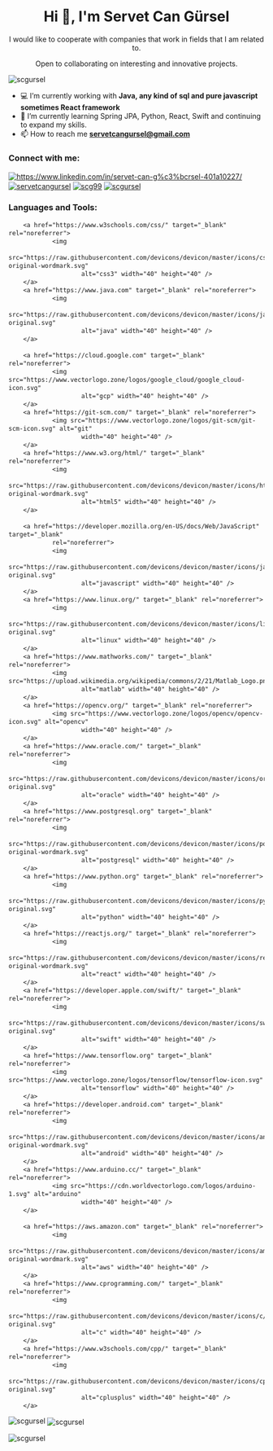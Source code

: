 <h1 align="center">Hi 👋, I'm Servet Can Gürsel</h1>
<p align="center">I would like to cooperate with companies that work in fields that I am related to.</p>
<p align="center">Open to collaborating on interesting and innovative projects. </p>

<p align="left"> <img src="https://komarev.com/ghpvc/?username=scgursel&label=Profile%20views&color=0e75b6&style=flat" alt="scgursel" /> </p>

- 💻 I’m currently working with  **Java, any kind of sql and pure javascript sometimes React framework**
- 🌱 I’m currently learning  Spring JPA, Python, React, Swift and continuing to expand my skills.
- 📫 How to reach me **servetcangursel@gmail.com**

<h3 align="left">Connect with me:</h3>
<p align="left">
<a href="https://linkedin.com/in/https://www.linkedin.com/in/servet-can-g%c3%bcrsel-401a10227/" target="blank"><img align="center" src="https://raw.githubusercontent.com/rahuldkjain/github-profile-readme-generator/master/src/images/icons/Social/linked-in-alt.svg" alt="https://www.linkedin.com/in/servet-can-g%c3%bcrsel-401a10227/" height="30" width="40" /></a>
<a href="https://instagram.com/servetcangursel" target="blank"><img align="center" src="https://raw.githubusercontent.com/rahuldkjain/github-profile-readme-generator/master/src/images/icons/Social/instagram.svg" alt="servetcangursel" height="30" width="40" /></a>
<a href="https://www.hackerrank.com/scg99" target="blank"><img align="center" src="https://raw.githubusercontent.com/rahuldkjain/github-profile-readme-generator/master/src/images/icons/Social/hackerrank.svg" alt="scg99" height="30" width="40" /></a>
<a href="https://www.leetcode.com/scgursel" target="blank"><img align="center" src="https://raw.githubusercontent.com/rahuldkjain/github-profile-readme-generator/master/src/images/icons/Social/leet-code.svg" alt="scgursel" height="30" width="40" /></a>
</p>

<h3 align="left">Languages and Tools:</h3>
<p align="left">

        <a href="https://www.w3schools.com/css/" target="_blank" rel="noreferrer">
                <img
                        src="https://raw.githubusercontent.com/devicons/devicon/master/icons/css3/css3-original-wordmark.svg"
                        alt="css3" width="40" height="40" />
        </a>
        <a href="https://www.java.com" target="_blank" rel="noreferrer">
                <img
                        src="https://raw.githubusercontent.com/devicons/devicon/master/icons/java/java-original.svg"
                        alt="java" width="40" height="40" />
        </a>

        <a href="https://cloud.google.com" target="_blank" rel="noreferrer">
                <img src="https://www.vectorlogo.zone/logos/google_cloud/google_cloud-icon.svg"
                        alt="gcp" width="40" height="40" />
        </a>
        <a href="https://git-scm.com/" target="_blank" rel="noreferrer">
                <img src="https://www.vectorlogo.zone/logos/git-scm/git-scm-icon.svg" alt="git"
                        width="40" height="40" />
        </a>
        <a href="https://www.w3.org/html/" target="_blank" rel="noreferrer">
                <img
                        src="https://raw.githubusercontent.com/devicons/devicon/master/icons/html5/html5-original-wordmark.svg"
                        alt="html5" width="40" height="40" />
        </a>
        
        <a href="https://developer.mozilla.org/en-US/docs/Web/JavaScript" target="_blank"
                rel="noreferrer">
                <img
                        src="https://raw.githubusercontent.com/devicons/devicon/master/icons/javascript/javascript-original.svg"
                        alt="javascript" width="40" height="40" />
        </a>
        <a href="https://www.linux.org/" target="_blank" rel="noreferrer">
                <img
                        src="https://raw.githubusercontent.com/devicons/devicon/master/icons/linux/linux-original.svg"
                        alt="linux" width="40" height="40" />
        </a>
        <a href="https://www.mathworks.com/" target="_blank" rel="noreferrer">
                <img src="https://upload.wikimedia.org/wikipedia/commons/2/21/Matlab_Logo.png"
                        alt="matlab" width="40" height="40" />
        </a>
        <a href="https://opencv.org/" target="_blank" rel="noreferrer">
                <img src="https://www.vectorlogo.zone/logos/opencv/opencv-icon.svg" alt="opencv"
                        width="40" height="40" />
        </a>
        <a href="https://www.oracle.com/" target="_blank" rel="noreferrer">
                <img
                        src="https://raw.githubusercontent.com/devicons/devicon/master/icons/oracle/oracle-original.svg"
                        alt="oracle" width="40" height="40" />
        </a>
        <a href="https://www.postgresql.org" target="_blank" rel="noreferrer">
                <img
                        src="https://raw.githubusercontent.com/devicons/devicon/master/icons/postgresql/postgresql-original-wordmark.svg"
                        alt="postgresql" width="40" height="40" />
        </a>
        <a href="https://www.python.org" target="_blank" rel="noreferrer">
                <img
                        src="https://raw.githubusercontent.com/devicons/devicon/master/icons/python/python-original.svg"
                        alt="python" width="40" height="40" />
        </a>
        <a href="https://reactjs.org/" target="_blank" rel="noreferrer">
                <img
                        src="https://raw.githubusercontent.com/devicons/devicon/master/icons/react/react-original-wordmark.svg"
                        alt="react" width="40" height="40" />
        </a>
        <a href="https://developer.apple.com/swift/" target="_blank" rel="noreferrer">
                <img
                        src="https://raw.githubusercontent.com/devicons/devicon/master/icons/swift/swift-original.svg"
                        alt="swift" width="40" height="40" />
        </a>
        <a href="https://www.tensorflow.org" target="_blank" rel="noreferrer">
                <img src="https://www.vectorlogo.zone/logos/tensorflow/tensorflow-icon.svg"
                        alt="tensorflow" width="40" height="40" />
        </a>
        <a href="https://developer.android.com" target="_blank" rel="noreferrer">
                <img
                        src="https://raw.githubusercontent.com/devicons/devicon/master/icons/android/android-original-wordmark.svg"
                        alt="android" width="40" height="40" />
        </a>
        <a href="https://www.arduino.cc/" target="_blank" rel="noreferrer">
                <img src="https://cdn.worldvectorlogo.com/logos/arduino-1.svg" alt="arduino"
                        width="40" height="40" />
        </a>

        <a href="https://aws.amazon.com" target="_blank" rel="noreferrer">
                <img
                        src="https://raw.githubusercontent.com/devicons/devicon/master/icons/amazonwebservices/amazonwebservices-original-wordmark.svg"
                        alt="aws" width="40" height="40" />
        </a>
        <a href="https://www.cprogramming.com/" target="_blank" rel="noreferrer">
                <img
                        src="https://raw.githubusercontent.com/devicons/devicon/master/icons/c/c-original.svg"
                        alt="c" width="40" height="40" />
        </a>
        <a href="https://www.w3schools.com/cpp/" target="_blank" rel="noreferrer">
                <img
                        src="https://raw.githubusercontent.com/devicons/devicon/master/icons/cplusplus/cplusplus-original.svg"
                        alt="cplusplus" width="40" height="40" />
        </a>
</p>

<p><img align="left" src="https://github-readme-stats.vercel.app/api/top-langs?username=scgursel&show_icons=true&locale=en&layout=compact" alt="scgursel" /></p>

<p>&nbsp;<img align="center" src="https://github-readme-stats.vercel.app/api?username=scgursel&show_icons=true&locale=en" alt="scgursel" /></p>

<p><img align="center" src="https://github-readme-streak-stats.herokuapp.com/?user=scgursel&" alt="scgursel" /></p>
